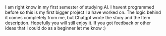 I am right know in my first semester of studying AI. I havent programmed before so this is my first bigger project I a have worked on. 
The logic behind it comes completely from me, but Chatgpt wrote the story and the Item description.
Hopefully you will still enjoy it. If you got feedback or other ideas that I could do as a beginner let me know :)
